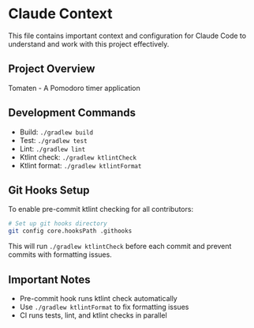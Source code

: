 # Claude Context

This file contains important context and configuration for Claude Code to understand and work with this project effectively.

## Project Overview
Tomaten - A Pomodoro timer application

## Development Commands
- Build: `./gradlew build`
- Test: `./gradlew test`  
- Lint: `./gradlew lint`
- Ktlint check: `./gradlew ktlintCheck`
- Ktlint format: `./gradlew ktlintFormat`

## Git Hooks Setup
To enable pre-commit ktlint checking for all contributors:

```bash
# Set up git hooks directory
git config core.hooksPath .githooks
```

This will run `./gradlew ktlintCheck` before each commit and prevent commits with formatting issues.

## Important Notes
- Pre-commit hook runs ktlint check automatically
- Use `./gradlew ktlintFormat` to fix formatting issues
- CI runs tests, lint, and ktlint checks in parallel